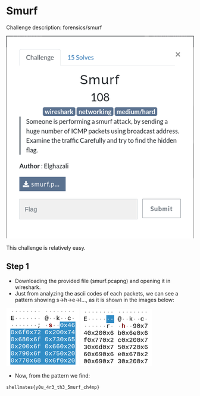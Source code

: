 # Smurf

Challenge description:
forensics/smurf

![Smurf](smurf.png)

This challenge is relatively easy.

## Step 1
- Downloading the provided file (smurf.pcapng) and opening it in wireshark.
- Just from analyzing the ascii codes of each packets, we can see a pattern showing s->h->e->l..., as it is shown in the images below:

![Step 1a](step-1a.png)
![Step 1b](step-1b.png)

- Now, from the pattern we find: 

```
shellmates{y0u_4r3_th3_5murf_ch4mp}
```
